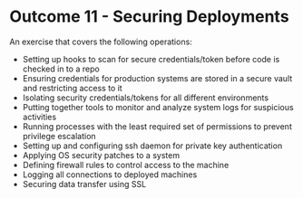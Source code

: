 # Outcome 11 - Securing Deployments

An exercise that covers the following operations:
  - Setting up hooks to scan for secure credentials/token before code is checked in to a repo
  - Ensuring credentials for production systems are stored in a secure vault and restricting access to it
  - Isolating security credentials/tokens for all different environments
  - Putting together tools to monitor and analyze system logs for suspicious activities
  - Running processes with the least required set of permissions to prevent privilege escalation
  - Setting up and configuring ssh daemon for private key authentication
  - Applying OS security patches to a system
  - Defining firewall rules to control access to the machine
  - Logging all connections to deployed machines
  - Securing data transfer using SSL
